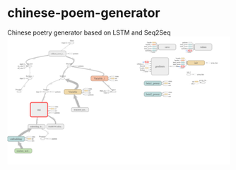 # chinese-poem-generator
Chinese poetry generator based on LSTM and Seq2Seq
![avatar](/graph/net.png)


